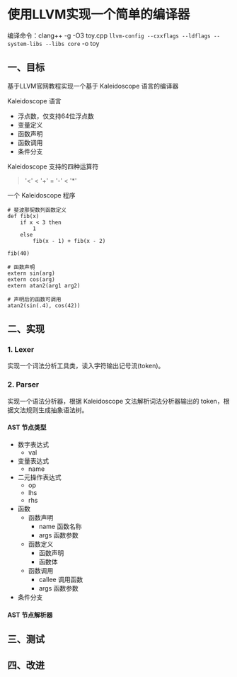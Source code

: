 # 使用LLVM实现一个简单的编译器

编译命令：clang++ -g -O3 toy.cpp `llvm-config --cxxflags --ldflags --system-libs --libs core` -o toy

## 一、目标
基于LLVM官网教程实现一个基于 Kaleidoscope 语言的编译器

Kaleidoscope 语言
- 浮点数，仅支持64位浮点数
- 变量定义
- 函数声明
- 函数调用
- 条件分支

Kaleidoscope 支持的四种运算符
> '<' < '+' = '-' < '*'

一个 Kaleidoscope 程序
```
# 斐波那契数列函数定义
def fib(x)
    if x < 3 then
        1
    else
        fib(x - 1) + fib(x - 2)

fib(40)

# 函数声明
extern sin(arg)
extern cos(arg)
extern atan2(arg1 arg2)

# 声明后的函数可调用
atan2(sin(.4), cos(42))
```

## 二、实现
###  1. Lexer

实现一个词法分析工具类，读入字符输出记号流(token)。

### 2. Parser

实现一个语法分析器，根据 Kaleidoscope 文法解析词法分析器输出的 token，根据文法规则生成抽象语法树。

#### AST 节点类型

- 数字表达式
  - val
- 变量表达式
  - name
- 二元操作表达式
  - op
  - lhs
  - rhs
- 函数
  - 函数声明
    - name 函数名称
    - args 函数参数
  - 函数定义
    - 函数声明
    - 函数体
  - 函数调用
    - callee 调用函数
    - args  函数参数
- 条件分支

#### AST 节点解析器

## 三、测试

## 四、改进
